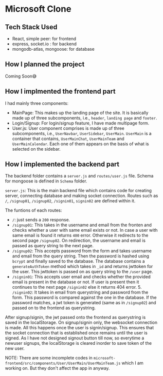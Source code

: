 # Microsoft Clone 

## Tech Stack Used 
- React, simple peer: for frontend
- express, socket.io : for backend
- mongodb-atlas, mongoose: for database

## How I planned the project 

Coming Soon😅

## How I implmented the frontend part 

I had mainly three components: 
- MainPage: This makes up the landing page of the site. It is basically made up of three subcomponents, i.e., `header`, `landing page` and `footer`. 
- Login/Signup: For login/signup feature, I have made multipage form. 
- User.js: User component comprises is made up of three subcomponents, i.e., `UserNavbar`, `UserSidebar`, `UserMain`. `UserMain` is a container that contains, `UserMainChat`, `UserMainTeam` and `UserMainCalendar`. Each one of them appears on the basis of what  is selected on the sidebar.

## How I implemented the backend part 

The backend folder contains a `server.js` and `routes/user.js` file. Schema for mongoose is defined in `Schema` folder. 

`server.js`: This is the main backend file which contains code for creating server, connecting database and making socket connection. Routes such as `/`, `/signup01`, `/signup02`, `/signin01`, `signin02` are defined within it.

The funtions of each routes:
    
- `/`: just sends a `200` response.
- `/signup01`: This takes in the username and email from the fronten and checks whether a user with same email exists or not. In case a user with same email is found it returns `400` error. Otherwise it redirects to the second page `/signup02`. On redirection, the username and email is passed as query string to the next page.
- `/signup02`: This accepts password from the form and takes username and email from the query string. Then the password is hashed using `bcrypt` and finally saved to the database. The database contains a `generateAuthToken` method which takes in `_id` and returns jwttoken for the user. This jwttoken is passed on as query string to the `/user` page.
- `/signin01`: This accepts user email and checks whether the provided email is present in the database or not. If user is present then it continues to the next page `/signin02` else it returns 404 error.
    5. `/signin02`: It takes in email from querystring and password from the form. This password is compared against the one in the database. If the password matches, a jwt token is generated (same as in `/signup02`) and passed on to the frontend as querystring.

After signup/signin, the jwt passed onto the frontend as querystring is saved in the localStorage. On signup/signin only, the websocket connection is made. All this happens  once the user is signin/signup. This ensures that the socket connection that is established once remains until the user is signed. As I have not designed signout button till now, so everytime a newuser signups, the localStorage is cleared inorder to save token of the new user.  


NOTE: There are some incomplete codes in `microsoft-frontend/src/components/User/UserMain/UserMainTeam.js` which I am working on. But they don't affect the app in anyway. 